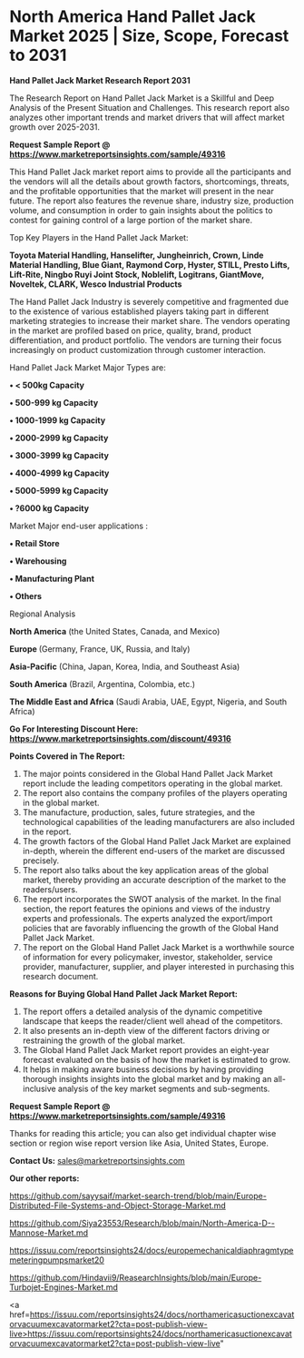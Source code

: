 # North America Hand Pallet Jack Market 2025 | Size, Scope, Forecast to 2031

<strong>Hand Pallet Jack Market Research Report 2031</strong>

The Research Report on Hand Pallet Jack Market is a Skillful and Deep Analysis of the Present Situation and Challenges. This research report also analyzes other important trends and market drivers that will affect market growth over 2025-2031.

<strong>Request Sample Report @ <a href=https://www.marketreportsinsights.com/sample/49316>https://www.marketreportsinsights.com/sample/49316</a></strong>

This Hand Pallet Jack market report aims to provide all the participants and the vendors will all the details about growth factors, shortcomings, threats, and the profitable opportunities that the market will present in the near future. The report also features the revenue share, industry size, production volume, and consumption in order to gain insights about the politics to contest for gaining control of a large portion of the market share.

Top Key Players in the Hand Pallet Jack Market:

<strong>Toyota Material Handling, Hanselifter, Jungheinrich, Crown, Linde Material Handling, Blue Giant, Raymond Corp, Hyster, STILL, Presto Lifts, Lift-Rite, Ningbo Ruyi Joint Stock, Noblelift, Logitrans, GiantMove, Noveltek, CLARK, Wesco Industrial Products</strong>

The Hand Pallet Jack Industry is severely competitive and fragmented due to the existence of various established players taking part in different marketing strategies to increase their market share. The vendors operating in the market are profiled based on price, quality, brand, product differentiation, and product portfolio. The vendors are turning their focus increasingly on product customization through customer interaction.

Hand Pallet Jack Market Major Types are:

<strong>•  < 500kg Capacity

•  500-999 kg Capacity

•  1000-1999 kg Capacity

•  2000-2999 kg Capacity

•  3000-3999 kg Capacity

•  4000-4999 kg Capacity

•  5000-5999 kg Capacity

•  ?6000 kg Capacity</strong>

Market Major end-user applications :

<strong>•  Retail Store

•  Warehousing

•  Manufacturing Plant

•  Others</strong>

Regional Analysis

</u><strong><b>North America</b></strong> (the United States, Canada, and Mexico)

<strong><b>Europe </b></strong>(Germany, France, UK, Russia, and Italy)

<strong><b>Asia-Pacific</b></strong> (China, Japan, Korea, India, and Southeast Asia)

<strong><b>South America</b></strong> (Brazil, Argentina, Colombia, etc.)

<strong><b>The Middle East and Africa</b></strong> (Saudi Arabia, UAE, Egypt, Nigeria, and South Africa)

<strong>Go For Interesting Discount Here: <a href=https://www.marketreportsinsights.com/discount/49316>https://www.marketreportsinsights.com/discount/49316</a></strong>

<strong>Points Covered in The Report:</strong>
<ol>
  <li>The major points considered in the Global Hand Pallet Jack Market report include the leading competitors operating in the global market.</li>
  <li>The report also contains the company profiles of the players operating in the global market.</li>
  <li>The manufacture, production, sales, future strategies, and the technological capabilities of the leading manufacturers are also included in the report.</li>
  <li>The growth factors of the Global Hand Pallet Jack Market are explained in-depth, wherein the different end-users of the market are discussed precisely.</li>
  <li>The report also talks about the key application areas of the global market, thereby providing an accurate description of the market to the readers/users.</li>
  <li>The report incorporates the SWOT analysis of the market. In the final section, the report features the opinions and views of the industry experts and professionals. The experts analyzed the export/import policies that are favorably influencing the growth of the Global Hand Pallet Jack Market.</li>
  <li>The report on the Global Hand Pallet Jack Market is a worthwhile source of information for every policymaker, investor, stakeholder, service provider, manufacturer, supplier, and player interested in purchasing this research document.</li>
</ol>
<strong>Reasons for Buying Global Hand Pallet Jack Market Report:</strong>

<ol>
  <li>The report offers a detailed analysis of the dynamic competitive landscape that keeps the reader/client well ahead of the competitors.</li>
  <li>It also presents an in-depth view of the different factors driving or restraining the growth of the global market.</li>
  <li>The Global Hand Pallet Jack Market report provides an eight-year forecast evaluated on the basis of how the market is estimated to grow.</li>
  <li>It helps in making aware business decisions by having providing thorough insights insights into the global market and by making an all-inclusive analysis of the key market segments and sub-segments.</li>
</ol>
<strong>Request Sample Report @ <a href=https://www.marketreportsinsights.com/sample/49316>https://www.marketreportsinsights.com/sample/49316</a></strong>


Thanks for reading this article; you can also get individual chapter wise section or region wise report version like Asia, United States, Europe.

<strong>Contact Us:</strong>
sales@marketreportsinsights.com

<strong>Our other reports:</strong>

<a href=https://github.com/sayysaif/market-search-trend/blob/main/Europe-Distributed-File-Systems-and-Object-Storage-Market.md>https://github.com/sayysaif/market-search-trend/blob/main/Europe-Distributed-File-Systems-and-Object-Storage-Market.md</a>

<a href=https://github.com/Siya23553/Research/blob/main/North-America-D--Mannose-Market.md>https://github.com/Siya23553/Research/blob/main/North-America-D--Mannose-Market.md</a>

<a href=https://issuu.com/reportsinsights24/docs/europemechanicaldiaphragmtypemeteringpumpsmarket20>https://issuu.com/reportsinsights24/docs/europemechanicaldiaphragmtypemeteringpumpsmarket20</a>

<a href=https://github.com/Hindavii9/ReasearchInsights/blob/main/Europe-Turbojet-Engines-Market.md>https://github.com/Hindavii9/ReasearchInsights/blob/main/Europe-Turbojet-Engines-Market.md</a>

<a href=https://issuu.com/reportsinsights24/docs/northamericasuctionexcavatorvacuumexcavatormarket2?cta=post-publish-view-live>https://issuu.com/reportsinsights24/docs/northamericasuctionexcavatorvacuumexcavatormarket2?cta=post-publish-view-live</a>"
